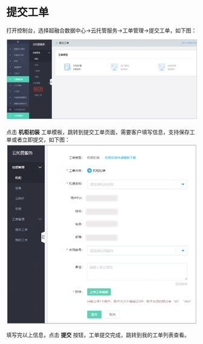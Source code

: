 # 提交工单

打开控制台，选择超融合数据中心->云托管服务->工单管理->提交工单，如下图：
![](https://github.com/jdcloudcom/cn/blob/cn-Cloud-Cabinet-Service/image/Hyper-Converged-IDC/Cloud-Cabinet-Service/CCS006.png)

点击 **机柜初装** 工单模板，跳转到提交工单页面，需要客户填写信息，支持保存工单或者立即提交，如下图：
![提交工单填写页面查看连接](https://github.com/jdcloudcom/cn/blob/cn-Cloud-Cabinet-Service/image/Hyper-Converged-IDC/Cloud-Cabinet-Service/CCS007.png)

填写完以上信息，点击 **提交** 按钮，工单提交完成，跳转到我的工单列表查看。
